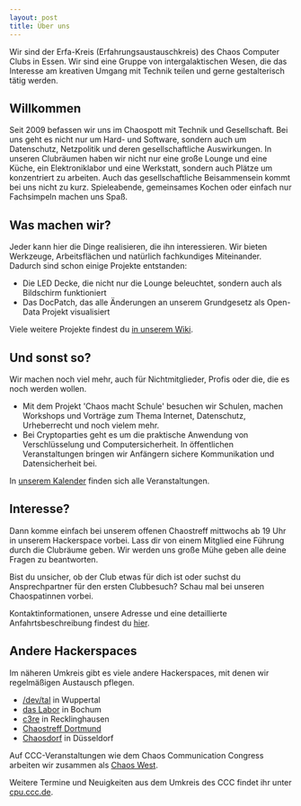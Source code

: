 ```yaml
---
layout: post
title: Über uns
---
```


Wir sind der Erfa-Kreis (Erfahrungsaustauschkreis) des Chaos Computer Clubs in Essen. Wir sind eine Gruppe von intergalaktischen Wesen, die das Interesse am kreativen Umgang mit Technik teilen und gerne gestalterisch tätig werden.



## Willkommen

Seit 2009 befassen wir uns im Chaospott mit Technik und Gesellschaft. Bei uns geht es nicht nur um Hard- und Software, sondern auch um Datenschutz, Netzpolitik und deren gesellschaftliche Auswirkungen. In unseren Clubräumen haben wir nicht nur eine große Lounge und eine Küche, ein Elektroniklabor und eine Werkstatt, sondern auch Plätze um konzentriert zu arbeiten. Auch das gesellschaftliche Beisammensein kommt bei uns nicht zu kurz. Spieleabende, gemeinsames Kochen oder einfach nur Fachsimpeln machen uns Spaß.



## Was machen wir?

Jeder kann hier die Dinge realisieren, die ihn interessieren. Wir bieten Werkzeuge, Arbeitsflächen und natürlich fachkundiges Miteinander.
Dadurch sind schon einige Projekte entstanden:
* Die LED Decke, die nicht nur die Lounge beleuchtet, sondern auch als Bildschirm funktioniert
* Das DocPatch, das alle Änderungen an unserem Grundgesetz als Open-Data Projekt visualisiert

Viele weitere Projekte findest du [in unserem Wiki](https://dokuwiki.chaospott.de/projekte:start).



## Und sonst so?

Wir machen noch viel mehr, auch für Nichtmitglieder, Profis oder die, die es noch werden wollen.
* Mit dem Projekt 'Chaos macht Schule' besuchen wir Schulen, machen Workshops und Vorträge zum Thema Internet, Datenschutz, Urheberrecht und noch vielem mehr.
* Bei Cryptoparties geht es um die praktische Anwendung von Verschlüsselung und Computersicherheit. In öffentlichen Veranstaltungen bringen wir Anfängern sichere Kommunikation und Datensicherheit bei.

In [unserem Kalender](https://chaospott.de/calendar.html) finden sich alle Veranstaltungen.



## Interesse?

Dann komme einfach bei unserem offenen Chaostreff mittwochs ab 19 Uhr in unserem Hackerspace vorbei. Lass dir von einem Mitglied eine Führung durch die Clubräume geben. Wir werden uns große Mühe geben alle deine Fragen zu beantworten.

Bist du unsicher, ob der Club etwas für dich ist oder suchst du Ansprechpartner für den ersten Clubbesuch? Schau mal bei unseren Chaospatinnen vorbei.

Kontaktinformationen, unsere Adresse und eine detaillierte Anfahrtsbeschreibung findest du [hier](/contact.html).



## Andere Hackerspaces

Im näheren Umkreis gibt es viele andere Hackerspaces, mit denen wir regelmäßigen Austausch pflegen.

* [/dev/tal](http://www.devtal.de) in Wuppertal
* [das Labor](https://wiki.das-labor.org/) in Bochum
* [c3re](https://www.c3re.de/) in Recklinghausen
* [Chaostreff Dortmund](https://www.chaostreff-dortmund.de/)
* [Chaosdorf](https://chaosdorf.de/) in Düsseldorf

Auf CCC-Veranstaltungen wie dem Chaos Communication Congress arbeiten wir zusammen als [Chaos West](https://chaos-west.de/).

Weitere Termine und Neuigkeiten aus dem Umkreis des CCC findet ihr unter [cpu.ccc.de](https://cpu.ccc.de/).
